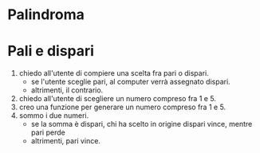 # Palindroma

# Pali e dispari

1. chiedo all'utente di compiere una scelta fra pari o dispari.
   - se l'utente sceglie pari, al computer verrà assegnato dispari.
   - altrimenti, il contrario.
2. chiedo all'utente di scegliere un numero compreso fra 1 e 5.
3. creo una funzione per generare un numero compreso fra 1 e 5.
4. sommo i due numeri.
   - se la somma è dispari, chi ha scelto in origine dispari vince, mentre pari perde
   - altrimenti, pari vince.
